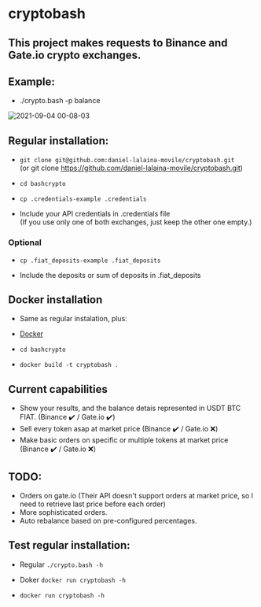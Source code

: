 # cryptobash

## This project makes requests to Binance and Gate.io crypto exchanges.

## Example:
- ./crypto.bash -p balance

![2021-09-04 00-08-03](https://user-images.githubusercontent.com/1348148/132080576-8dfaa45c-2406-45ae-bdee-c059e6bcf607.gif)

## Regular installation:

- `git clone git@github.com:daniel-lalaina-movile/cryptobash.git`  
(or git clone https://github.com/daniel-lalaina-movile/cryptobash.git)

- `cd bashcrypto`

- `cp .credentials-example .credentials`

- Include your API credentials in .credentials file  
(If you use only one of both exchanges, just keep the other one empty.)

### Optional

- `cp .fiat_deposits-example .fiat_deposits`

- Include the deposits or sum of deposits in .fiat_deposits 

## Docker installation

- Same as regular instalation, plus:

- [Docker](https://docs.docker.com/get-docker/ "Install Docker")

- `cd bashcrypto`

- `docker build -t cryptobash .`

## Current capabilities

- Show your results, and the balance detais represented in USDT BTC FIAT. (Binance ✔️ / Gate.io ✔️)
- Sell every token asap at market price (Binance ✔️ / Gate.io ❌)
- Make basic orders on specific or multiple tokens at market price (Binance ✔️ / Gate.io ❌)

## TODO:

- Orders on gate.io (Their API doesn't support orders at market price, so I need to retrieve last price before each order)
- More sophisticated orders.
- Auto rebalance based on pre-configured percentages.

## Test regular installation:

- Regular `./crypto.bash -h`  

- Doker `docker run cryptobash -h`  

- `docker run cryptobash -h`  
